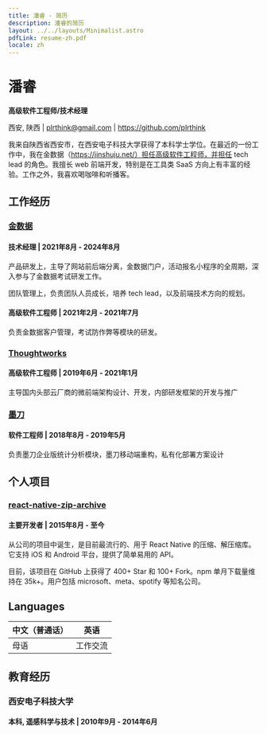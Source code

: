 ```yaml
---
title: 潘睿 - 简历
description: 潘睿的简历
layout: ../../layouts/Minimalist.astro
pdfLink: resume-zh.pdf
locale: zh
---
```


# 潘睿

**高级软件工程师/技术经理**

西安, 陕西 | plrthink@gmail.com | https://github.com/plrthink

我来自陕西省西安市，在西安电子科技大学获得了本科学士学位。在最近的一份工作中，我在金数据（https://jinshuju.net/）担任高级软件工程师，并担任 tech lead 的角色。我擅长 web 前端开发，特别是在工具类 SaaS 方向上有丰富的经验。工作之外，我喜欢喝咖啡和听播客。

## 工作经历

### [金数据](https://jinshuju.net/)

#### 技术经理 | 2021年8月 - 2024年8月
产品研发上，主导了网站前后端分离，金数据门户，活动报名小程序的全周期，深入参与了金数据考试研发工作。

团队管理上，负责团队人员成长，培养 tech lead，以及前端技术方向的规划。

#### 高级软件工程师 | 2021年2月 - 2021年7月
负责金数据客户管理，考试防作弊等模块的研发。

### [Thoughtworks](https://thoughtworks.com/)

#### 高级软件工程师 | 2019年6月 - 2021年1月
主导国内头部云厂商的微前端架构设计、开发，内部研发框架的开发与推广

### [墨刀](https://modao.cc/)

#### 软件工程师 | 2018年8月 - 2019年5月
负责墨刀企业版统计分析模块，墨刀移动端重构，私有化部署方案设计

## 个人项目

### [react-native-zip-archive](https://github.com/mockingbot/react-native-zip-archive)


#### 主要开发者 | 2015年8月 - 至今

从公司的项目中诞生，是目前最流行的、用于 React Native 的压缩、解压缩库。它支持 iOS 和 Android 平台，提供了简单易用的 API。

目前，该项目在 GitHub 上获得了 400+ Star 和 100+ Fork。npm 单月下载量维持在 35k+。用户包括 microsoft、meta、spotify 等知名公司。

## Languages

| 中文（普通话） | 英语     |
| -------------- | -------- |
| 母语           | 工作交流 |

## 教育经历

### 西安电子科技大学

#### 本科, 遥感科学与技术 | 2010年9月 - 2014年6月
